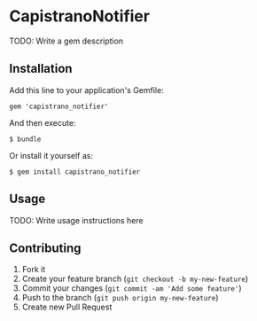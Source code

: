 # CapistranoNotifier

TODO: Write a gem description

## Installation

Add this line to your application's Gemfile:

    gem 'capistrano_notifier'

And then execute:

    $ bundle

Or install it yourself as:

    $ gem install capistrano_notifier

## Usage

TODO: Write usage instructions here

## Contributing

1. Fork it
2. Create your feature branch (`git checkout -b my-new-feature`)
3. Commit your changes (`git commit -am 'Add some feature'`)
4. Push to the branch (`git push origin my-new-feature`)
5. Create new Pull Request

